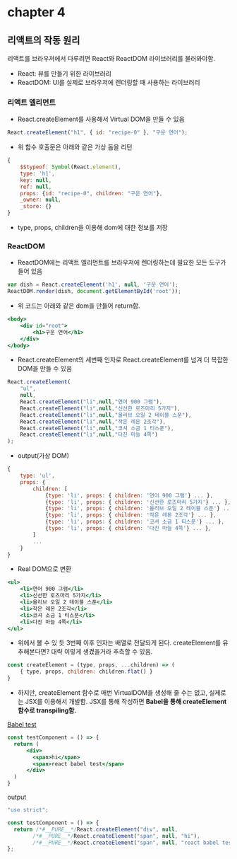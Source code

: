 # chapter 4

## 리액트의 작동 원리

리액트를 브라우저에서 다루려면 React와 ReactDOM 라이브러리를 불러와야함.

- React: 뷰를 만들기 위한 라이브러리
- ReactDOM: UI를 실제로 브라우저에 렌더링할 때 사용하는 라이브러리

### 리액트 엘리먼트

- React.createElement를 사용해서 Virtual DOM을 만들 수 있음

```jsx
React.createElement("h1", { id: "recipe-0" }, "구운 연어");
```

- 위 함수 호출문은 아래와 같은 가상 돔을 리턴

```jsx
{
	$$typeof: Symbol(React.element),
	type: 'h1',
	key: null,
	ref: null,
	props: {id: "recipe-0", children: "구운 연어"},
	_owner: null,
	_store: {}
}
```

- type, props, children을 이용해 dom에 대한 정보를 저장

### ReactDOM

- ReactDOM에는 리액트 엘리먼트를 브라우저에 렌더링하는데 필요한 모든 도구가 들어 있음

```jsx
var dish = React.createElement('h1', null, '구운 연어');
ReactDOM.render(dish, document.getElementById('root'));
```

- 위 코드는 아래와 같은 dom을 만들어 return함.

```jsx
<body>
	<div id="root">
		<h1>구운 연어</h1>
	</div>
</body>
```

- React.createElement의 세번째 인자로 React.createElement를 넘겨 더 복잡한 DOM을 만들 수 있음

```jsx
React.createElement(
	"ul",
	null,
	React.createElement("li",null,"연어 900 그램"),
	React.createElement("li",null,"신선한 로즈마리 5가지"),
	React.createElement("li",null,"올리브 오일 2 테이블 스푼"),
	React.createElement("li",null,"작은 레몬 2조각"),
	React.createElement("li",null,"코셔 소금 1 티스푼"),
	React.createElement("li",null,"다진 마늘 4쪽")
);
```

- output(가상 DOM)

```jsx
{
	type: 'ul',
	props: {
		children: [
			{type: 'li', props: { children: '연어 900 그램'} ... },
			{type: 'li', props: { children: '신선한 로즈마리 5가지'} ... },
			{type: 'li', props: { children: '올리브 오일 2 테이블 스푼'} ... },
			{type: 'li', props: { children: '작은 레몬 2조각'} ... },
			{type: 'li', props: { children: '코셔 소금 1 티스푼'} ... },
			{type: 'li', props: { children: '다진 마늘 4쪽'} ... },
		]
		...
	}
}
```

- Real DOM으로 변환

```jsx
<ul>
	<li>연어 900 그램</li>
	<li>신선한 로즈마리 5가지</li>
	<li>올리브 오일 2 테이블 스푼</li>
	<li>작은 레몬 2조각</li>
	<li>코셔 소금 1 티스푼</li>
	<li>다진 마늘 4쪽</li>
</ul>
```

- 위에서 볼 수 있 듯 3번째 이후 인자는 배열로 전달되게 된다. createElement를 유추해본다면? 대략 이렇게 생겼을거라 추측할 수 있음.

```jsx
const createElement = (type, props, ...children) => (
	{ type, props, children: children.flat() }
}
```

- 하지만, createElement 함수로 매번 VirtualDOM을 생성해 줄 수는 없고, 실제로는 JSX를 이용해서 개발함. JSX를 통해 작성하면 **Babel을 통해 createElement 함수로 transpiling함.**

[Babel test](https://babeljs.io/repl/#?browsers=defaults%2C%20not%20ie%2011%2C%20not%20ie_mob%2011&build=&builtIns=false&corejs=3.21&spec=false&loose=false&code_lz=MYewdgzgLgBFCm0DCIC2AHc8ywLwwAoBKGXAPhgG8AoGGAJ3igFd6xDa6uAeAEwEsAbmU5ceEdAEMwZABb9uAegnSRYsdxUzGk4LABGk_fAA2cRFCVa16pQOGci1AL5A&debug=false&forceAllTransforms=false&shippedProposals=false&circleciRepo=&evaluate=false&fileSize=false&timeTravel=false&sourceType=module&lineWrap=true&presets=env%2Creact%2Cstage-2&prettier=false&targets=&version=7.18.12&externalPlugins=&assumptions=%7B%7D)

```jsx
const testComponent = () => {
  return (
      <div>
        <span>hi</span>
        <span>react babel test</span>
      </div>
  )
}
```

output

```jsx
"use strict";

const testComponent = () => {
  return /*#__PURE__*/React.createElement("div", null, 
		/*#__PURE__*/React.createElement("span", null, "hi"), 
		/*#__PURE__*/React.createElement("span", null, "react babel test"));
};
```